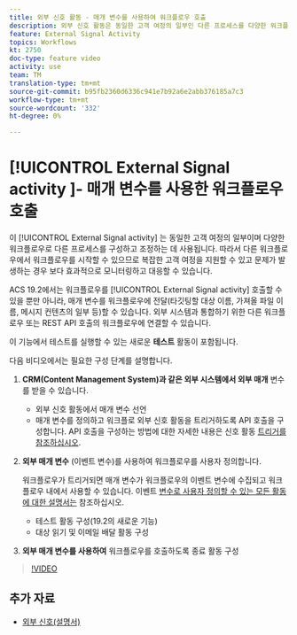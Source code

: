 ```yaml
---
title: 외부 신호 활동 - 매개 변수를 사용하여 워크플로우 호출
description: 외부 신호 활동은 동일한 고객 여정의 일부인 다른 프로세스를 다양한 워크플로우로 구성하고 조정하는 데 사용됩니다. 따라서 다른 워크플로우에서 워크플로우를 시작할 수 있으므로 복잡한 고객 여정을 지원할 수 있고 문제가 발생하는 경우 보다 효과적으로 모니터링하고 대응할 수 있습니다.
feature: External Signal Activity
topics: Workflows
kt: 2750
doc-type: feature video
activity: use
team: TM
translation-type: tm+mt
source-git-commit: b95fb2360d6336c941e7b92a6e2abb376185a7c3
workflow-type: tm+mt
source-wordcount: '332'
ht-degree: 0%

---
```



# [!UICONTROL External Signal activity ]- 매개 변수를 사용한 워크플로우 호출

이 [!UICONTROL External Signal activity] 는 동일한 고객 여정의 일부이며 다양한 워크플로우로 다른 프로세스를 구성하고 조정하는 데 사용됩니다. 따라서 다른 워크플로우에서 워크플로우를 시작할 수 있으므로 복잡한 고객 여정을 지원할 수 있고 문제가 발생하는 경우 보다 효과적으로 모니터링하고 대응할 수 있습니다.

ACS 19.2에서는 워크플로우를 [!UICONTROL External Signal activity] 호출할 수 있을 뿐만 아니라, 매개 변수를 워크플로우에 전달(타깃팅할 대상 이름, 가져올 파일 이름, 메시지 컨텐츠의 일부 등)할 수 있습니다. 외부 시스템과 통합하기 위한 다른 워크플로우 또는 REST API 호출의 워크플로우에 연결할 수 있습니다.

이 기능에서 테스트를 실행할 수 있는 새로운 **테스트** 활동이 포함됩니다.

다음 비디오에서는 필요한 구성 단계를 설명합니다.

1. **CRM(Content Management System)과 같은 외부 시스템에서 외부 매개** 변수를 받을 수 있습니다.

   * 외부 신호 활동에서 매개 변수 선언
   * 매개 변수를 정의하고 워크플로 외부 신호 활동을 트리거하도록 API 호출을 구성합니다. API 호출을 구성하는 방법에 대한 자세한 내용은 신호 활동 [트리거를 참조하십시오](https://docs.campaign.adobe.com/doc/standard/en/api/ACS_API.html#triggering-a-signal-activity).

1. **외부 매개 변수** (이벤트 변수)를 사용하여 워크플로우를 사용자 정의합니다.

   워크플로우가 트리거되면 매개 변수가 워크플로우의 이벤트 변수에 수집되고 워크플로우 내에서 사용할 수 있습니다. 이벤트 [변수로 사용자 정의할 수 있는 모든 활동에 대한 설명서는](https://helpx.adobe.com/campaign/standard/automating/using/calling-a-workflow-with-external-parameters.html) 참조하십시오.

   * 테스트 활동 구성(19.2의 새로운 기능)
   * 대상 읽기 및 이메일 배달 활동 구성

1. **외부 매개 변수를 사용하여** 워크플로우를 호출하도록 종료 활동 구성

>[!VIDEO](https://video.tv.adobe.com/v/27249/?quality=12)

## 추가 자료

* [외부 신호(설명서)](https://docs.adobe.com/content/help/en/campaign-standard/using/managing-processes-and-data/data-management-activities/external-api.html)

